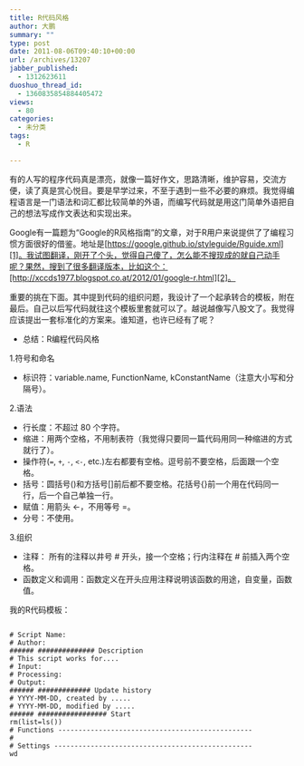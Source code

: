```yaml
---
title: R代码风格
author: 大鹏
summary: ""
type: post
date: 2011-08-06T09:40:10+00:00
url: /archives/13207
jabber_published:
  - 1312623611
duoshuo_thread_id:
  - 1360835854884405472
views:
  - 80
categories:
  - 未分类
tags:
  - R

---
```

有的人写的程序代码真是漂亮，就像一篇好作文，思路清晰，维护容易，交流方便，读了真是赏心悦目。要是早学过来，不至于遇到一些不必要的麻烦。我觉得编程语言是一门语法和词汇都比较简单的外语，而编写代码就是用这门简单外语把自己的想法写成作文表达和实现出来。

Google有一篇题为“Google的R风格指南”的文章，对于R用户来说提供了了编程习惯方面很好的借鉴。地址是[https://google.github.io/styleguide/Rguide.xml][1]。我试图翻译，刚开了个头，觉得自己傻了，怎么能不搜现成的就自己动手呢？果然，搜到了很多翻译版本，比如这个：[http://xccds1977.blogspot.co.at/2012/01/google-r.html][2]。

重要的挑在下面。其中提到代码的组织问题，我设计了一个起承转合的模板，附在最后。自己以后写代码就往这个模板里套就可以了。越说越像写八股文了。我觉得应该提出一套标准化的方案来。谁知道，也许已经有了呢？

  * 总结：R编程代码风格

1.符号和命名

  * 标识符：variable.name, FunctionName, kConstantName（注意大小写和分隔号）。

2.语法

  * 行长度：不超过 80 个字符。
  * 缩进：用两个空格，不用制表符（我觉得只要同一篇代码用同一种缩进的方式就行了）。
  * 操作符(`=`, `+`, `-`, `<-`, etc.)左右都要有空格。逗号前不要空格，后面跟一个空格。
  * 括号：圆括号()和方括号[]前后都不要空格。花括号{}前一个用在代码同一行，后一个自己单独一行。
  * 赋值：用箭头 <-，不用等号 =。
  * 分号：不使用。

3.组织

  * 注释： 所有的注释以井号 # 开头，接一个空格；行内注释在 # 前插入两个空格。
  * 函数定义和调用：函数定义在开头应用注释说明该函数的用途，自变量，函数值。

我的R代码模板：

<pre><code class="r">
# Script Name:                                            
# Author:                                                 
###### ############## Description
# This script works for....                               
# Input:                                                  
# Processing:                                             
# Output:                                                 
###### ############# Update history
# YYYY-MM-DD, created by .....                            
# YYYY-MM-DD, modified by .....                           
###### ################# Start
rm(list=ls())
# Functions ------------------------------------------------
#
# Settings -------------------------------------------------
wd </code></pre>

 [1]: https://google.github.io/styleguide/Rguide.xml "http://google-styleguide.googlecode.com/svn/trunk/google-r-style.html"
 [2]: http://xccds1977.blogspot.co.at/2012/01/google-r.html "http://xccds1977.blogspot.co.at/2012/01/google-r.html"
